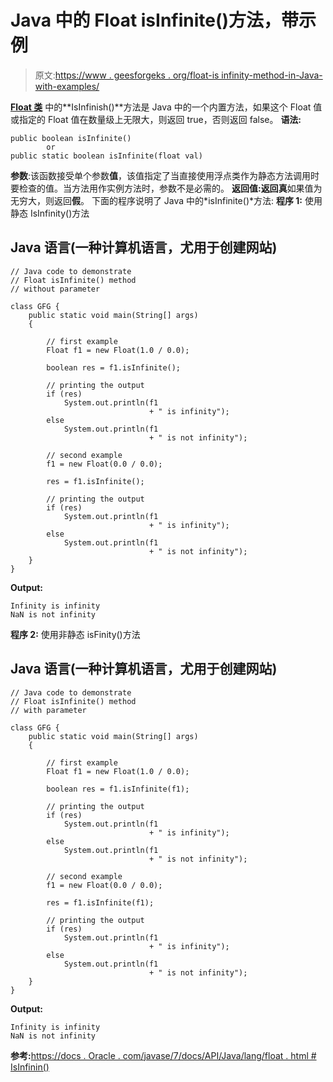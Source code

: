 # Java 中的 Float isInfinite()方法，带示例

> 原文:[https://www . geesforgeks . org/float-is infinity-method-in-Java-with-examples/](https://www.geeksforgeeks.org/float-isinfinite-method-in-java-with-examples/)

[**Float 类**](https://www.geeksforgeeks.org/java-lang-float-class-in-java/) 中的**IsInfinish()**方法是 Java 中的一个内置方法，如果这个 Float 值或指定的 Float 值在数量级上无限大，则返回 true，否则返回 false。
**语法:**

```
public boolean isInfinite()
        or
public static boolean isInfinite(float val)
```

**参数**:该函数接受单个参数**值**，该值指定了当直接使用浮点类作为静态方法调用时要检查的值。当方法用作实例方法时，参数不是必需的。
**返回值:**返回**真**如果值为无穷大，则返回**假**。
下面的程序说明了 Java 中的*isInfinite()*方法:
**程序 1:** 使用静态 IsInfinity()方法

## Java 语言(一种计算机语言，尤用于创建网站)

```
// Java code to demonstrate
// Float isInfinite() method
// without parameter

class GFG {
    public static void main(String[] args)
    {

        // first example
        Float f1 = new Float(1.0 / 0.0);

        boolean res = f1.isInfinite();

        // printing the output
        if (res)
            System.out.println(f1
                               + " is infinity");
        else
            System.out.println(f1
                               + " is not infinity");

        // second example
        f1 = new Float(0.0 / 0.0);

        res = f1.isInfinite();

        // printing the output
        if (res)
            System.out.println(f1
                               + " is infinity");
        else
            System.out.println(f1
                               + " is not infinity");
    }
}
```

**Output:** 

```
Infinity is infinity
NaN is not infinity
```

**程序 2:** 使用非静态 isFinity()方法

## Java 语言(一种计算机语言，尤用于创建网站)

```
// Java code to demonstrate
// Float isInfinite() method
// with parameter

class GFG {
    public static void main(String[] args)
    {

        // first example
        Float f1 = new Float(1.0 / 0.0);

        boolean res = f1.isInfinite(f1);

        // printing the output
        if (res)
            System.out.println(f1
                               + " is infinity");
        else
            System.out.println(f1
                               + " is not infinity");

        // second example
        f1 = new Float(0.0 / 0.0);

        res = f1.isInfinite(f1);

        // printing the output
        if (res)
            System.out.println(f1
                               + " is infinity");
        else
            System.out.println(f1
                               + " is not infinity");
    }
}
```

**Output:** 

```
Infinity is infinity
NaN is not infinity
```

**参考:**[https://docs . Oracle . com/javase/7/docs/API/Java/lang/float . html # IsInfinin()](https://docs.oracle.com/javase/7/docs/api/java/lang/Float.html#isInfinite())